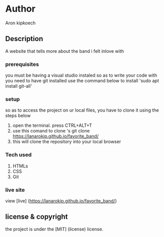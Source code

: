 # Author
Aron kipkoech
## Description
A website that tells more about the band i felt inlove with
### prerequisites
you must be having a visual studio instaled so as to write your code with
you need to have git installed
use the command below to install
'sudo apt install git-all'
### setup
so as to access the project on ur local files, you have to clone it using the steps below
1. open the terminal. press CTRL+ALT+T
2. use this comand to clone 's git clone https://lanarokip.github.io/favorite_band/
3. this will clone the repository into your local browser
### Tech used
1. HTMLs
1. CSS
1. Git
### live site 
view [live] (https://lanarokip.github.io/favorite_band/)
## license & copyright
the project is under the [MIT] (license) license.